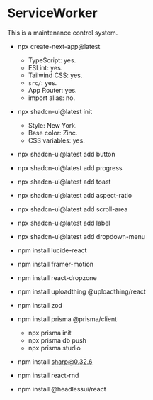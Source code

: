 # ServiceWorker

This is a maintenance control system.

- npx create-next-app@latest
    - TypeScript: yes.
    - ESLint: yes.
    - Tailwind CSS: yes.
    - `src/`: yes.
    - App Router: yes.
    - import alias: no.

- npx shadcn-ui@latest init
    - Style: New York.
    - Base color: Zinc.
    - CSS variables: yes.

- npx shadcn-ui@latest add button
- npx shadcn-ui@latest add progress
- npx shadcn-ui@latest add toast
- npx shadcn-ui@latest add aspect-ratio
- npx shadcn-ui@latest add scroll-area
- npx shadcn-ui@latest add label
- npx shadcn-ui@latest add dropdown-menu

- npm install lucide-react

- npm install framer-motion

- npm install react-dropzone

- npm install uploadthing @uploadthing/react

- npm install zod

- npm install prisma @prisma/client
    - npx prisma init
    - npx prisma db push
    - npx prisma studio

- npm install sharp@0.32.6

- npm install react-rnd

- npm install @headlessui/react
